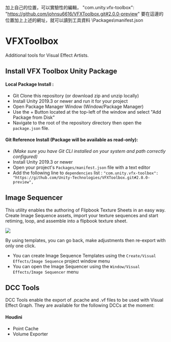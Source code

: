 加上自己的位置，可以實驗性的編輯，
"com.unity.vfx-toolbox": "https://github.com/johnsu6616/VFXToolbox.git#2.0.0-preview"
要在這邊的位置加上上述的網址，就可以讀到工具資料
\Packages\manifest.json

# VFXToolbox
Additional tools for Visual Effect Artists.

## Install VFX Toolbox Unity Package

#### Local Package Install : 

* Git Clone this repository (or download zip and unzip locally)
* Install Unity 2019.3 or newer and run it for your project
* Open Package Manager Window (Window/Package Manager)
* Use the + Button located at the top-left of the window and select "Add Package from Disk"
* Navigate to the root of the repository directory then open the `package.json` file.

#### Git Reference Install (Package will be available as read-only):

* *(Make sure you have Git CLI installed on your system and path correctly configured)*
* Install Unity 2019.3 or newer
* Open your project's `Packages/manifest.json` file with a text editor
* Add the following line to `dependencies` list :  `"com.unity.vfx-toolbox": "https://github.com/Unity-Technologies/VFXToolbox.git#2.0.0-preview",`

## Image Sequencer

This utility enables the authoring of Flipbook Texture Sheets in an easy way. Create Image Sequence assets, import your texture sequences and start retiming, loop, and assemble into a flipbook texture sheet. 

![](https://i.imgur.com/UNcwTHi.gif)

By using templates, you can go back, make adjustments then re-export with only one click.

* You can create Image Sequence Templates using the `Create/Visual Effects/Image Sequence` project window menu
* You can open the Image Sequencer using the `Window/Visual Effects/Image Sequencer` menu

## DCC Tools

DCC Tools enable the export of .pcache and .vf files to be used with Visual Effect Graph. They are available for the following DCCs at the moment:

#### Houdini
* Point Cache
* Volume Exporter
